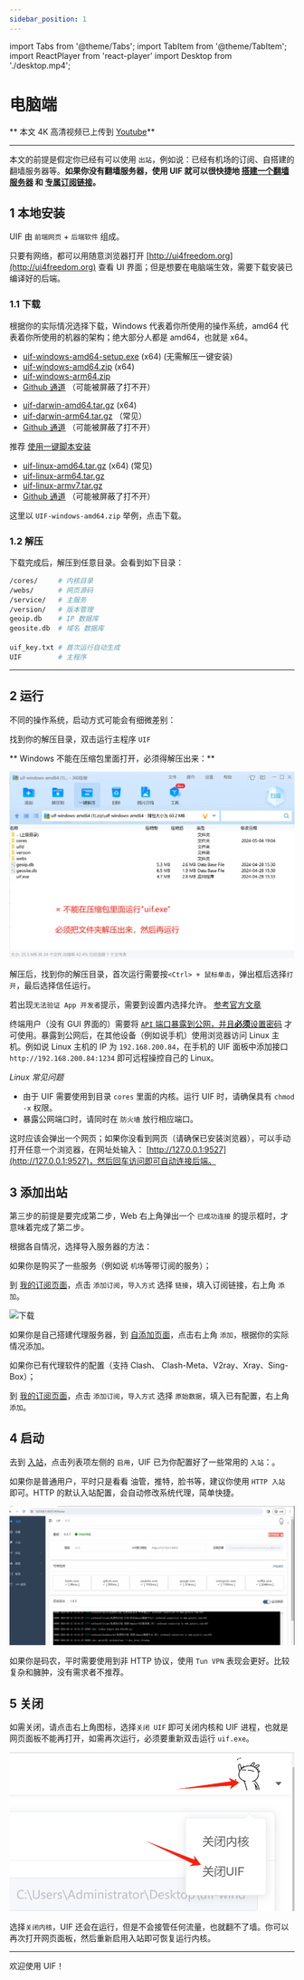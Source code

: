 ```yaml
---
sidebar_position: 1
---
```


import Tabs from '@theme/Tabs';
import TabItem from '@theme/TabItem';
import ReactPlayer from 'react-player'
import Desktop from './desktop.mp4';

# 电脑端

** 本文 4K 高清视频已上传到 [Youtube](https://www.youtube.com/watch?v=J4IFKoUUGWM&t=5s)**

<ReactPlayer controls url={Desktop}  width="100%" height="100%" />

---

本文的前提是假定你已经有可以使用 `出站`，例如说：已经有机场的订阅、自搭建的翻墙服务器等。**如果你没有翻墙服务器，使用 UIF 就可以很快捷地 [搭建一个翻墙服务器](../outbound/myself.md) 和 [专属订阅链接](../outbound/transer2mobile.md)。**

## 1 本地安装

UIF 由 `前端网页` + `后端软件` 组成。

只要有网络，都可以用随意浏览器打开 [http://ui4freedom.org](http://ui4freedom.org) 查看 UI 界面；但是想要在电脑端生效，需要下载安装已编译好的后端。

### 1.1 下载

根据你的实际情况选择下载，Windows 代表着你所使用的操作系统，amd64 代表着你所使用的机器的架构；绝大部分人都是 amd64，也就是 x64。

<Tabs groupId="operating-systems">
<TabItem value="win" label="Windows">

- [uif-windows-amd64-setup.exe](/assets/release/uif-windows-amd64-setup.exe) (x64) (无需解压一键安装)
- [uif-windows-amd64.zip](/assets/release/uif-windows-amd64.zip) (x64)
- [uif-windows-arm64.zip](/assets/release/uif-windows-arm64.zip)
- [Github 通道](https://github.com/UIforFreedom/UIF/releases) （可能被屏蔽了打不开）

</TabItem>

<TabItem value="mac" label="Macos">

- [uif-darwin-amd64.tar.gz](/assets/release/uif-darwin-amd64.tar.gz) (x64)
- [uif-darwin-arm64.tar.gz](/assets/release/uif-darwin-arm64.tar.gz) （常见）
- [Github 通道](https://github.com/UIforFreedom/UIF/releases) （可能被屏蔽了打不开）

</TabItem>

<TabItem value="linux" label="Linux">

推荐 [使用一键脚本安装](../outbound/myself.md#2-一键脚本安装-uif-主程序)

- [uif-linux-amd64.tar.gz](/assets/release/uif-linux-amd64.tar.gz) (x64) (常见)
- [uif-linux-arm64.tar.gz](/assets/release/uif-linux-arm64.tar.gz)
- [uif-linux-armv7.tar.gz](/assets/release/uif-linux-armv7.tar.gz)
- [Github 通道](https://github.com/UIforFreedom/UIF/releases) （可能被屏蔽了打不开）

</TabItem>
</Tabs>

这里以 `UIF-windows-amd64.zip` 举例，点击下载。

<!-- ![下载](../pics/11.gif) -->

### 1.2 解压

下载完成后，解压到任意目录。会看到如下目录：

```bash
/cores/     # 内核目录
/webs/      # 网页源码
/service/   # 主服务
/version/   # 版本管理
geoip.db    # IP 数据库
geosite.db  # 域名 数据库

uif_key.txt # 首次运行自动生成
UIF         # 主程序
```

---

## 2 运行

不同的操作系统，启动方式可能会有细微差别：
<Tabs groupId="operating-systems">
<TabItem value="win" label="Windows">

找到你的解压目录，双击运行主程序 `UIF`

** Windows 不能在压缩包里面打开，必须得解压出来：**

![1](./img/1.png)

<!-- ![下载](../pics/22.gif) -->

</TabItem>

<TabItem value="mac" label="MacOS">

解压后，找到你的解压目录，首次运行需要按`<Ctrl> + 鼠标单击`，弹出框后选择`打开`，最后选择信任运行。

若出现`无法验证 App 开发者`提示，需要到设置内选择允许。 [参考官方文章](https://support.apple.com/zh-cn/102445)

</TabItem>

<TabItem value="linux" label="Linux">

终端用户（没有 GUI 界面的）需要将 [`API` 端口暴露到公网，并且**必须**设置密码](../setting) 才可使用。暴露到公网后，在其他设备（例如说手机）使用浏览器访问 Linux 主机。例如说 Linux 主机的 IP 为 `192.168.200.84`，在手机的 UIF 面板中添加接口 `http://192.168.200.84:1234` 即可远程操控自己的 Linux。

_Linux 常见问题_

- 由于 UIF 需要使用到目录 `cores` 里面的内核。运行 UIF 时，请确保具有 `chmod -x` 权限。
- 暴露公网端口时，请同时在 `防火墙` 放行相应端口。

</TabItem>

</Tabs>

这时应该会弹出一个网页；如果你没看到网页（请确保已安装浏览器），可以手动打开任意一个浏览器，在网址处输入： [http://127.0.0.1:9527](http://127.0.0.1:9527)，然后回车访问即可自动连接后端。

## 3 添加出站

第三步的前提是要完成第二步，Web 右上角弹出一个 `已成功连接` 的提示框时，才意味着完成了第二步。

根据各自情况，选择导入服务器的方法：

<Tabs groupId="operating-systems">
<TabItem value="sub" label="订阅链接（最常见）">

如果你是购买了一些服务（例如说 `机场`等带订阅的服务）；

到 [我的订阅页面](https://uiforfreedom.github.io/#/out/subscribe)，点击 `添加订阅`，`导入方式` 选择 `链接`，填入订阅链接，右上角 `添加`。

![下载](../pics/33.gif)
</TabItem>

<TabItem value="selfAdd" label="自添加 （爱折腾）">

如果你是自己搭建代理服务器，到 [自添加页面](https://uiforfreedom.github.io/#/out/my)，点击右上角 `添加`，根据你的实际情况添加。

</TabItem>

<TabItem value="meta" label="原始配置 （转移）">

如果你已有代理软件的配置（支持 Clash、 Clash-Meta、V2ray、Xray、Sing-Box）；

到 [我的订阅页面](https://uiforfreedom.github.io/#/out/subscribe)，点击 `添加订阅`，`导入方式` 选择 `原始数据`，填入已有配置，右上角 `添加`。

</TabItem>

</Tabs>

## 4 启动

去到 [入站](https://uiforfreedom.github.io/#/in/my)，点击列表项左侧的 `启用`，UIF 已为你配置好了一些常用的 `入站`：。

<Tabs groupId="operating-systems">
<TabItem value="http" label="启用HTTP（最常用）">

如果你是普通用户，平时只是看看 油管，推特，脸书等，建议你使用 `HTTP 入站` 即可。HTTP 的默认入站配置，会自动修改系统代理，简单快捷。

![下载](../pics/44.gif)

</TabItem>

<TabItem value="tun" label="Tun VPN">

如果你是码农，平时需要使用到非 HTTP 协议，使用 `Tun VPN` 表现会更好。比较复杂和臃肿，没有需求者不推荐。

</TabItem>

</Tabs>

## 5 关闭

如需关闭，请点击右上角图标，选择`关闭 UIF` 即可关闭内核和 UIF 进程，也就是网页面板不能再打开，如需再次运行，必须要重新双击运行 `uif.exe`。

![查看订阅内容](./img/2.png)

选择`关闭内核`，UIF 还会在运行，但是不会接管任何流量，也就翻不了墙。你可以再次打开网页面板，然后重新启用入站即可恢复运行内核。

---

欢迎使用 UIF！
